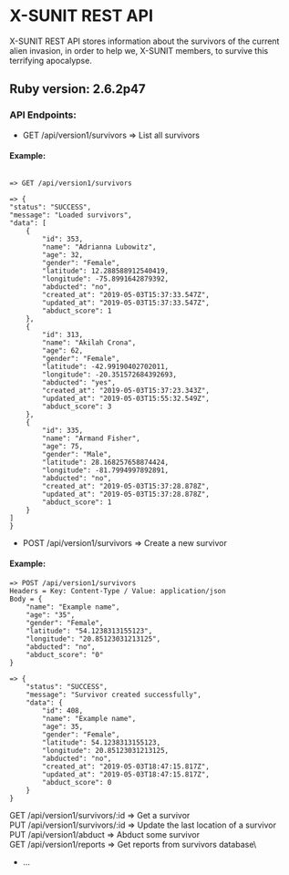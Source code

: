 # X-SUNIT REST API
X-SUNIT REST API stores information about the survivors of the current alien invasion, in order to help we, X-SUNIT members, to survive this terrifying apocalypse.  

## Ruby version: 2.6.2p47

### API Endpoints:
* GET /api/version1/survivors     => List all survivors

#### Example: 
```

=> GET /api/version1/survivors

=> {
"status": "SUCCESS",
"message": "Loaded survivors",
"data": [
    {
        "id": 353,
        "name": "Adrianna Lubowitz",
        "age": 32,
        "gender": "Female",
        "latitude": 12.288588912540419,
        "longitude": -75.8991642879392,
        "abducted": "no",
        "created_at": "2019-05-03T15:37:33.547Z",
        "updated_at": "2019-05-03T15:37:33.547Z",
        "abduct_score": 1
    },
    {
        "id": 313,
        "name": "Akilah Crona",
        "age": 62,
        "gender": "Female",
        "latitude": -42.99190402702011,
        "longitude": -20.351572684392693,
        "abducted": "yes",
        "created_at": "2019-05-03T15:37:23.343Z",
        "updated_at": "2019-05-03T15:55:32.549Z",
        "abduct_score": 3
    },
    {
        "id": 335,
        "name": "Armand Fisher",
        "age": 75,
        "gender": "Male",
        "latitude": 28.168257658874424,
        "longitude": -81.7994997892891,
        "abducted": "no",
        "created_at": "2019-05-03T15:37:28.878Z",
        "updated_at": "2019-05-03T15:37:28.878Z",
        "abduct_score": 1
    }
]
}
```

* POST /api/version1/survivors    => Create a new survivor

#### Example:
```
=> POST /api/version1/survivors 
Headers = Key: Content-Type / Value: application/json
Body = {
	"name": "Example name",
	"age": "35",
	"gender": "Female",
	"latitude": "54.1238313155123",
	"longitude": "20.85123031213125",
	"abducted": "no",
	"abduct_score": "0"
}

=> {
    "status": "SUCCESS",
    "message": "Survivor created successfully",
    "data": {
        "id": 408,
        "name": "Example name",
        "age": 35,
        "gender": "Female",
        "latitude": 54.1238313155123,
        "longitude": 20.85123031213125,
        "abducted": "no",
        "created_at": "2019-05-03T18:47:15.817Z",
        "updated_at": "2019-05-03T18:47:15.817Z",
        "abduct_score": 0
    }
}
```
GET /api/version1/survivors/:id => Get a survivor\
PUT /api/version1/survivors/:id => Update the last location of a survivor\
PUT /api/version1/abduct        => Abduct some survivor\
GET /api/version1/reports       => Get reports from survivors database\

* ...
